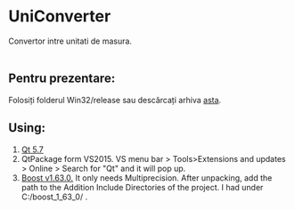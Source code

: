 # UniConverter
Convertor intre unitati de masura.<br />
<br />
## Pentru prezentare:<br />
Folosiți folderul Win32/release sau descărcați arhiva [asta](https://drive.google.com/file/d/0B7v0f_o11Q6IZ0xUeXNlR25kNVU/view?usp=sharing).<br />

## Using:<br />
1. [Qt 5.7](https://www.qt.io/download/)<br />
2. QtPackage form VS2015. VS menu bar > Tools>Extensions and updates > Online > Search for "Qt" and it will pop up.<br />
3. [Boost v1.63.0.](http://www.boost.org/users/download/) It only needs Multiprecision. After unpacking, add the path to the Addition Include Directories of the project. I had under C:/boost_1_63_0/ .<br />
